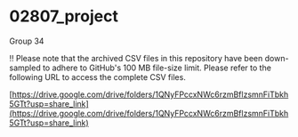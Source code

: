 # 02807_project
Group 34

‼️ Please note that the archived CSV files in this repository have been down-sampled to adhere to GitHub's 100 MB file-size limit. Please refer to the following URL to access the complete CSV files.

[https://drive.google.com/drive/folders/1QNyFPccxNWc6rzmBflzsmnFiTbkh5GTt?usp=share_link](https://drive.google.com/drive/folders/1QNyFPccxNWc6rzmBflzsmnFiTbkh5GTt?usp=share_link)

